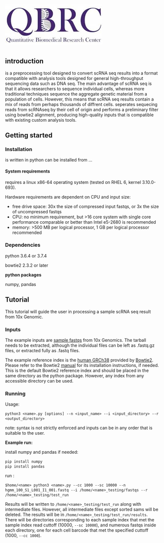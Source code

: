 ![logo](QBRC.jpg)
# <name>
## introduction
<name> is a preprocessing tool designed to convert scRNA seq results into a format compatible with analysis tools designed for general high-throughput sequencing data such as DNA seq. The main advantage of scRNA seq is that it allows researchers to sequence individual cells, whereas more traditional techniques sequence the aggregate genetic material from a population of cells. However, this means that scRNA seq results contain a mix of reads from perhaps thousands of diffrent cells. <name> seperates sequecing reads from scRNAseq by their cell of origin and performs a preliminary filter using bowtie2 alignment, producing high-quality inputs that is compatible with existing custom analysis tools.
## Getting started
### Installation
<name> is written in python can be installed from ...
#### System requirements
<name> requires a linux x86-64 operating system (tested on RHEL 6, kernel 3.10.0-693).

Hardware requirements are dependent on CPU and input size:
  - free drive space: 30x the size of compressed input fastqs, or 3x the size of uncompressed fastqs
  - CPU: no minimum requirement, but >16 core system with single core performance comparable or better than Intel e5-2680 is   recommended
  - memory: >500 MB per logical processor, 1 GB per logical processor recommended
### Dependencies
python 3.6.4 or 3.7.4

bowtie2 2.3.2 or later
  
**python packages**

numpy, pandas

## Tutorial
This tutorial will guide the user in processing a sample scRNA seq result from 10x Genomic. 
### Inputs
The example inputs are [sample fastqs](http://cf.10xgenomics.com/samples/cell-exp/1.2.0/hgmm_100/hgmm_100_fastqs.tar) from 10x Genomics. The tarball needs to be extracted, although the individual files can be left as .fastq.gz files, or extracted fully as .fastq files. 

The example reference index is the [human GRCh38](ftp://ftp.ncbi.nlm.nih.gov/genomes/archive/old_genbank/Eukaryotes/vertebrates_mammals/Homo_sapiens/GRCh38/seqs_for_alignment_pipelines/GCA_000001405.15_GRCh38_no_alt_analysis_set.fna.bowtie_index.tar.gz) provided by [Bowtie2](http://bowtie-bio.sourceforge.net/bowtie2/index.shtml). Please refer to the Bowtie2 [manual](http://bowtie-bio.sourceforge.net/bowtie2/manual.shtml) for its installation instructions, if needed. This is the default Bowtie2 reference index and should be placed in the same directory as the <name> python package. However, any index from any accessible directory can be used.
### Running <name>
Usage:
```
python3 <name>.py [options] --n <input_name> --i <input_directory> --r <output_directory> 
```
note: syntax is not strictly enforced and inputs can be in any order that is suitable to the user.

**Example run:**

install numpy and pandas if needed:
```
pip install numpy
pip install pandas
```
run <name>:
```
$home/<name> python3 <name>.py --cc 1000 --sc 10000 --n hgmm_100_S1_L001_I1_001.fastq --i /home/<name>_testing/fastqs --r /home/<name>_testing/test_run 
```
Results will be written to `/home/<name>_testing/test_run` along with intermediate files. However, all intermediate files except sorted sams will be deleted. The results will be in `/home/<name>_testing/test_run/results`. There will be directories corresponding to each sample index that met the sample index read cuttoff (10000, `--sc 10000`), and numerous fastqs inside each directory, one for each cell barcode that met the specified cuttoff (1000, `--cc 1000`).
